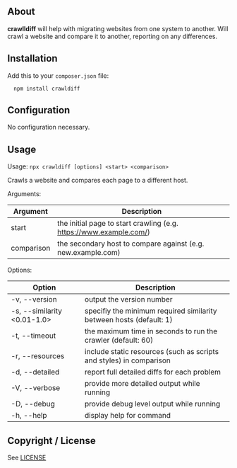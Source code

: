 About
-----

**crawlldiff** will help with migrating websites from one system to another. Will crawl a website and compare it to another, reporting on any differences.

Installation
------------

Add this to your `composer.json` file:

```
  npm install crawldiff
```

Configuration
-------------

No configuration necessary.


Usage
-----

Usage: `npx crawldiff [options] <start> <comparison>`

Crawls a website and compares each page to a different host.

Arguments:

| Argument   | Description                                                        |
| ---------- | ------------------------------------------------------------------ |
| start      | the initial page to start crawling (e.g. https://www.example.com/) |
| comparison | the secondary host to compare against (e.g. new.example.com)       |

Options:

| Option                       | Description                                                         |
| ---------------------------- | ------------------------------------------------------------------- |
|  -v, --version               | output the version number                                           |
|  -s, --similarity <0.01-1.0> | specifiy the minimum required similarity between hosts (default: 1) |
|  -t, --timeout <integer>     | the maximum time in seconds to run the crawler (default: 60)        |
|  -r, --resources             | include static resources (such as scripts and styles) in comparison |
|  -d, --detailed              | report full detailed diffs for each problem                         |
|  -V, --verbose               | provide more detailed output while running                          |
|  -D, --debug                 | provide debug level output while running                            |
|  -h, --help                  | display help for command                                            |


Copyright / License
-------------------

See [LICENSE](LICENSE)
